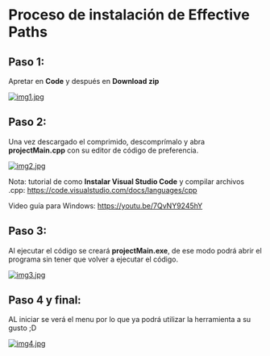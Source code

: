 # Proceso de instalación de Effective Paths
## Paso 1: 
Apretar en **Code** y después en **Download zip** 


[![img1.jpg](https://i.postimg.cc/QdY6V7Sy/img1.jpg)](https://postimg.cc/TKmj4pzV)
## Paso 2: 
Una vez descargado el comprimido, descomprímalo y abra **projectMain.cpp** con su editor de código de preferencia.

[![img2.jpg](https://i.postimg.cc/bwSnH2pM/img2.jpg)](https://postimg.cc/9DVzc04t)

Nota: tutorial de como **Instalar Visual Studio Code** y compilar archivos .cpp: https://code.visualstudio.com/docs/languages/cpp

Video guía para Windows: https://youtu.be/7QvNY9245hY
## Paso 3:
Al ejecutar el código se creará  **projectMain.exe**, de ese modo podrá abrir el programa sin tener que volver a ejecutar el código.

[![img3.jpg](https://i.postimg.cc/7LgTj8Cn/img3.jpg)](https://postimg.cc/WD13Jywd)
## Paso 4 y final:
AL iniciar se verá el menu por lo que ya podrá utilizar la herramienta a su gusto ;D

[![img4.jpg](https://i.postimg.cc/J0t0r9hg/img4.jpg)](https://postimg.cc/m1fBVpCN)
